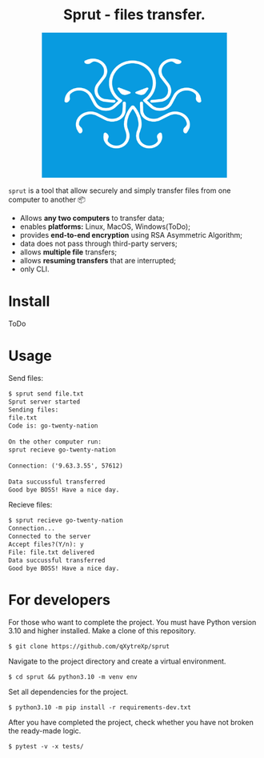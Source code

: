 <h1 align="center">Sprut - files transfer.</h1>


<p align="center">
<img
    src="https://github.com/qXytreXp/images/blob/master/Sprut.jpg"
    width="370px" height="290px" border="0" alt="sprut">
<br>
</p>

`sprut` is a tool that allow securely and simply transfer files from one computer to another 📦
- Allows **any two computers** to transfer data;
- enables **platforms:** Linux, MacOS, Windows(ToDo);
- provides **end-to-end encryption** using RSA Asymmetric Algorithm;
- data does not pass through third-party servers;
- allows **multiple file** transfers;
- allows **resuming transfers** that are interrupted;
- only CLI.

# Install
ToDo

# Usage
Send files:
```
$ sprut send file.txt
Sprut server started
Sending files:
file.txt
Code is: go-twenty-nation

On the other computer run:
sprut recieve go-twenty-nation

Connection: ('9.63.3.55', 57612)

Data succussful transferred
Good bye BOSS! Have a nice day.
```
Recieve files:
```
$ sprut recieve go-twenty-nation
Connection...
Connected to the server
Accept files?(Y/n): y
File: file.txt delivered
Data succussful transferred
Good bye BOSS! Have a nice day.
```
# For developers
For those who want to complete the project.
You must have Python version 3.10 and higher installed.
Make a clone of this repository.
```
$ git clone https://github.com/qXytreXp/sprut
```
Navigate to the project directory and create a virtual environment.
```
$ cd sprut && python3.10 -m venv env
```
Set all dependencies for the project.
```
$ python3.10 -m pip install -r requirements-dev.txt
```
After you have completed the project, check whether you have not broken the ready-made logic.
```
$ pytest -v -x tests/
```
